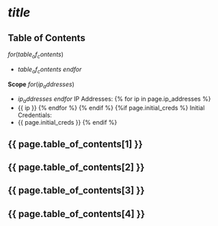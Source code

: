 

#  $title$ 

## Table of Contents
$for(table_of_contents)$
- $table_of_contents$
$endfor$


**Scope**
$for(ip_addresses)$
- $ip_addresses$
$endfor$
IP Addresses:
{% for ip in page.ip_addresses %}
- {{ ip }}
{% endfor %}
{% endif %}
{%if page.initial_creds %}
Initial Credentials:
- {{ page.initial_creds }}
{% endif %}


## {{ page.table_of_contents[1] }} <a name="{{ page.table_of_contents[0] | downcase | replace: ' ', '-' }}"></a>


## {{ page.table_of_contents[2] }} <a name="{{ page.table_of_contents[0] | downcase | replace: ' ', '-' }}"></a>


## {{ page.table_of_contents[3] }} <a name="{{ page.table_of_contents[3] | downcase | replace: ' ', '-' }}"></a>


## {{ page.table_of_contents[4] }} <a name="{{ page.table_of_contents[4] | downcase | replace: ' ', '-' }}"></a>

